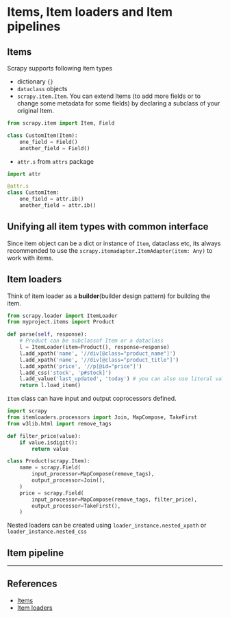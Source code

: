 # Items, Item loaders and Item pipelines

## Items

Scrapy supports following item types

- dictionary `{}`
- `dataclass` objects
- `scrapy.item.Item`. You can extend Items (to add more fields or to change some metadata for some fields) by declaring a subclass of your original Item.

```Python
from scrapy.item import Item, Field

class CustomItem(Item):
    one_field = Field()
    another_field = Field()
```

- `attr.s` from `attrs` package

```Python
import attr

@attr.s
class CustomItem:
    one_field = attr.ib()
    another_field = attr.ib()
```

## Unifying all item types with common interface

Since item object can be a dict or instance of `Item`, dataclass etc, its always recommended to use the `scrapy.itemadapter.ItemAdapter(item: Any)` to work with items.

## Item loaders

Think of item loader as a **builder**(builder design pattern) for building the item.

```Python
from scrapy.loader import ItemLoader
from myproject.items import Product

def parse(self, response):
    # Product can be subclassof Item or a dataclass
    l = ItemLoader(item=Product(), response=response)
    l.add_xpath('name', '//div[@class="product_name"]')
    l.add_xpath('name', '//div[@class="product_title"]')
    l.add_xpath('price', '//p[@id="price"]')
    l.add_css('stock', 'p#stock]')
    l.add_value('last_updated', 'today') # you can also use literal values
    return l.load_item()
```

`Item` class can have input and output coprocessors defined.

```Python
import scrapy
from itemloaders.processors import Join, MapCompose, TakeFirst
from w3lib.html import remove_tags

def filter_price(value):
    if value.isdigit():
        return value

class Product(scrapy.Item):
    name = scrapy.Field(
        input_processor=MapCompose(remove_tags),
        output_processor=Join(),
    )
    price = scrapy.Field(
        input_processor=MapCompose(remove_tags, filter_price),
        output_processor=TakeFirst(),
    )
```

Nested loaders can be created using `loader_instance.nested_xpath` or `loader_instance.nested_css`

## Item pipeline

---

## References

- [Items](https://docs.scrapy.org/en/latest/topics/items.html)
- [Item loaders](https://docs.scrapy.org/en/latest/topics/loaders.html)
